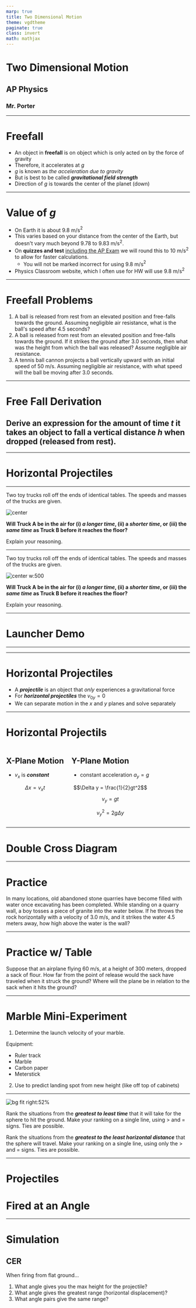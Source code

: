 ```yaml
---
marp: true
title: Two Dimensional Motion
theme: vgdtheme
paginate: true
class: invert
math: mathjax
---
```


<style>
img[alt~="center"] {
  display: block;
  margin: 0 auto;
}

.columns {
  display: grid;
  grid-template-columns: repeat(auto-fit, minmax(1px, 1fr));
  gap: 1rem;
}
</style>


# Two Dimensional Motion <!--fit--->

## AP Physics 

### Mr. Porter

---

# Freefall

* An object in **freefall** is on object which is only acted on by the force of gravity
* Therefore, it accelerates at $g$ 
* $g$ is known as _the acceleration due to gravity_ 
* But is best to be called ***gravitational field strength***
* Direction of $g$ is towards the center of the planet (down)

---

# Value of $g$ 

* On Earth it is about $9.8$ m/s$^2$
* This varies based on your distance from the center of the Earth, but doesn't vary much beyond $9.78$ to $9.83$ m/s$^2$. 
* On **quizzes and test** <u>including the AP Exam</u> we will round this to $10$ m/s$^2$ to allow for faster calculations. 
    * You will not be marked incorrect for using 9.8 m/s$^2$
* Physics Classroom website, which I often use for HW will use 9.8 m/s$^2$

---

# Freefall Problems 

1. A ball is released from rest from an elevated position and free-falls towards the ground. Assuming negligible air resistance, what is the ball's speed after 4.5 seconds?
2. A ball is released from rest from an elevated position and free-falls towards the ground. If it strikes the ground after 3.0 seconds, then what was the height from which the ball was released? Assume negligible air resistance.
3. A tennis ball cannon projects a ball vertically upward with an initial speed of 50 m/s. Assuming negligible air resistance, with what speed will the ball be moving after 3.0 seconds.

---



# Free Fall Derivation <!--fit--->

## Derive an expression for the amount of time **$t$** it takes an object to fall a vertical distance **$h$** when dropped (released from rest). 


---

# Horizontal **Projectiles** <!--fit--->

---

Two toy trucks roll off the ends of identical tables. The speeds and masses of the trucks are given.

![center](../figures/horzprojec1.png)

**Will Truck A be in the air for (i) _a longer time_, (ii) a _shorter time_, or (iii) the _same time_ as Truck B before it reaches the floor?**

Explain your reasoning.


---


Two toy trucks roll off the ends of identical tables. The speeds and masses of the trucks are given.

![center w:500](../figures/horizprojec2.png)

**Will Truck A be in the air for (i) _a longer time_, (ii) a _shorter time_, or (iii) the _same time_ as Truck B before it reaches the floor?**

Explain your reasoning.

---


# **Launcher** Demo <!--fit--->

---

---

# Horizontal Projectiles 

* A ***projectile*** is an object that *only* experiences a gravitational force
* For _**horizontal projectiles**_ the $v_{0y} = 0$
* We can separate motion in the $x$ and $y$ planes and solve separately

---

# Horizontal Projectils 

<div class='columns'>

<div>

## X-Plane Motion

- $v_x$ is ***constant***

$$\Delta x = v_x t$$

</div>

<div>

## Y-Plane Motion 

- constant acceleration $a_y = g$

$$\Delta y = \frac{1}{2}gt^2$$

$$v_y = gt$$

$$v_y^2 = 2g\Delta y$$

</div></div>


---

# Double Cross Diagram <!--fit--->

---


# Practice 

In many locations, old abandoned stone quarries have become filled with water once excavating has been completed. While standing on a quarry wall, a boy tosses a piece of granite into the water below. If he throws the rock horizontally
with a velocity of 3.0 m/s, and it strikes the water 4.5 meters away, how high above the water is the wall?

---

# Practice w/ Table 

Suppose that an airplane flying 60 m/s, at a height of 300 meters, dropped a sack of flour. How far from the point of release would the sack have traveled when it struck the ground? Where will the plane be in relation to the sack when it hits the ground?

---

# <!--fit---> Marble Mini-Experiment

1. Determine the launch velocity of your marble.

Equipment:

- Ruler track
- Marble
- Carbon paper
- Meterstick

2. Use to predict landing spot from new height (like off top of cabinets)


---


![bg fit right:52%](../figures/hprojectrank.png)

Rank the situations from the ***greatest to least time*** that it will take for the sphere to hit the ground. Make your ranking on a single line, using > and = signs. Ties are possible.

Rank the situations from the ***greatest to the least horizontal distance*** that the sphere will travel. Make your ranking on a single line, using only the > and = signs. Ties are possible.

---

# Projectiles <!--fit--->
# Fired at an **Angle** <!--fit--->

---

# Simulation 

## CER 

When firing from flat ground...

1. What angle gives you the max height for the projectile?
2. What angle gives the greatest range (horizontal displacement)?
3. What angle pairs give the same range? 


